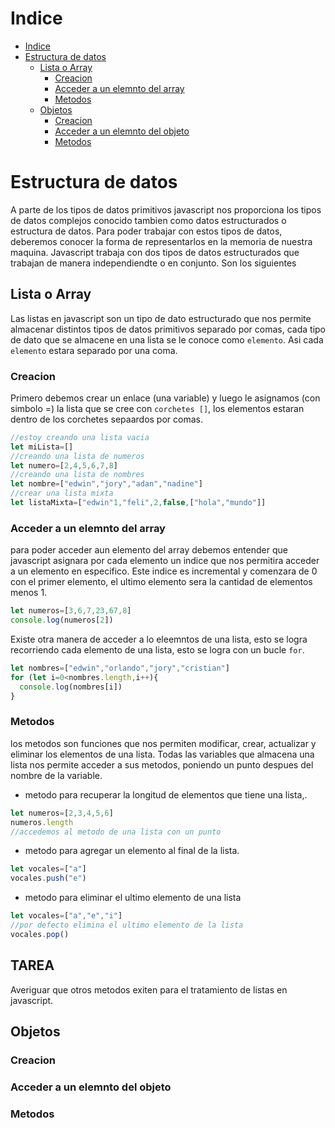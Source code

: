 # Indice
- [Indice](#indice)
- [Estructura de datos](#estructura-de-datos)
  - [Lista o Array](#lista-o-array)
    - [Creacion](#creacion)
    - [Acceder a un elemnto del array](#acceder-a-un-elemnto-del-array)
    - [Metodos](#metodos)
  - [Objetos](#objetos)
    - [Creacion](#creacion-1)
    - [Acceder a un elemnto del objeto](#acceder-a-un-elemnto-del-objeto)
    - [Metodos](#metodos-1)
# Estructura de datos
A parte de los tipos de datos primitivos javascript nos proporciona los tipos de datos complejos conocido tambien como datos estructurados o estructura de datos.
Para poder trabajar con estos tipos de datos, deberemos conocer la forma de representarlos en la memoria de nuestra maquina.
Javascript trabaja con dos tipos de datos estructurados que trabajan de manera independiendte o en conjunto.
Son los siguientes
## Lista o Array
Las listas en javascript son un tipo de dato estructurado que nos permite almacenar distintos tipos de datos primitivos separado por comas, cada tipo de dato que se almacene en una lista se le conoce como `elemento`.
Asi cada `elemento` estara separado por una coma. 
### Creacion
Primero debemos crear un enlace (una variable) y luego le asignamos (con simbolo =) la lista que se cree con `corchetes []`, los elementos estaran dentro de los corchetes sepaardos por comas.
```js
//estoy creando una lista vacia
let miLista=[]
//creando una lista de numeros
let numero=[2,4,5,6,7,8]
//creando una lista de nombres
let nombre=["edwin","jory","adan","nadine"]
//crear una lista mixta
let listaMixta=["edwin"1,"feli",2,false,["hola","mundo"]]
```
### Acceder a un elemnto del array
para poder acceder aun elemento del array debemos entender que javascript asignara por cada elemento un indice que nos permitira acceder a un elemento en especifico. Este indice es incremental y comenzara de 0 con el primer elemento, el ultimo elemento sera la cantidad de elementos menos 1.
```js
let numeros=[3,6,7,23,67,8]
console.log(numeros[2])
```
Existe otra manera de acceder a lo eleemntos de una lista, esto se logra recorriendo cada elemento de una lista, esto se logra con un bucle `for`.
```js
let nombres=["edwin","orlando","jory","cristian"]
for (let i=0<nombres.length,i++){
  console.log(nombres[i])
}
```
### Metodos
los metodos son funciones que nos permiten modificar, crear, actualizar y eliminar los elementos de una lista. Todas las variables que almacena una lista nos permite acceder a sus metodos, poniendo un punto despues del nombre de la variable.
- metodo para recuperar la longitud de elementos que tiene una lista,.
```js
let numeros=[2,3,4,5,6]
numeros.length
//accedemos al metodo de una lista con un punto
```
- metodo para agregar un elemento al final de la lista.
```js
let vocales=["a"]
vocales.push("e")

```
- metodo para eliminar el ultimo elemento de una lista
```js
let vocales=["a","e","i"]
//por defecto elimina el ultimo elemento de la lista
vocales.pop()
```
## TAREA
Averiguar que otros metodos exiten para el tratamiento de listas en javascript.

## Objetos
### Creacion
### Acceder a un elemnto del objeto
### Metodos

